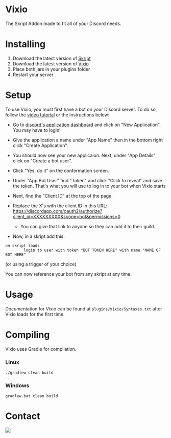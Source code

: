 # Vixio

The Skript Addon made to fit all of your Discord needs. 

# Installing

1. Download the latest version of [Skript](https://github.com/bensku/Skript/releases)
2. Download the latest version of [Vixio](https://github.com/iBlitzkriegi/Vixio/releases)
3. Place both jars in your plugins folder
4. Restart your server

# Setup

To use Vixio, you must first have a bot on your Discord server. To do so, follow the [video tutorial](https://youtu.be/AXGETouUzoo) or the instructions below:

- Go to [discord's application dashboard](https://discordapp.com/developers/applications/me) and click on "New Application". You may have to login!
- Give the application a name under "App Name" then in the bottom right click "Create Application".
- You should now see your new applicaion. Next, under "App Details" click on "Create a bot user".
- Click "Yes, do it" on the conformation screen.
- Under "App Bot User" find "Token" and click "Click to reveal" and save the token. That's what you will use to log in to your bot when Vixio starts
- Next, find the "Client ID" at the top of the page.
- Replace the X's with the client ID in this URL: https://discordapp.com/oauth2/authorize?client_id=XXXXXXXXX&scope=bot&permissions=0 
    - You can give that link to anyone so they can add it to their guild. 

- Now, in a skript add this:
```
on skript load:
        login to user with token "BOT TOKEN HERE" with name "NAME OF BOT HERE"
```
(or using a trigger of your choice)

You can now reference your bot from any skript at any time.


# Usage

Documentation for Vixio can be found at `plugins/Vixio/Syntaxes.txt` after Vixio loads for the first time.

# Compiling

Vixio uses Gradle for compilation.

### Linux
```
./gradlew clean build
```

### Windows
```
gradlew.bat clean build
```

# Contact
<a href="http://www.vixio.space/discord"><img src="https://discordapp.com/api/v7/guilds/236641445363056651/widget.png?style=banner3"></a>


